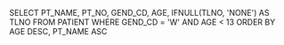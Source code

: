 SELECT PT_NAME, PT_NO, GEND_CD, AGE, IFNULL(TLNO, 'NONE') AS TLNO
    FROM PATIENT
        WHERE GEND_CD = 'W' AND AGE < 13
        ORDER BY AGE DESC, PT_NAME ASC